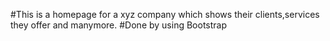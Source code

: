 #This is a homepage for a xyz company which shows their clients,services they offer and manymore.
#Done by using Bootstrap
